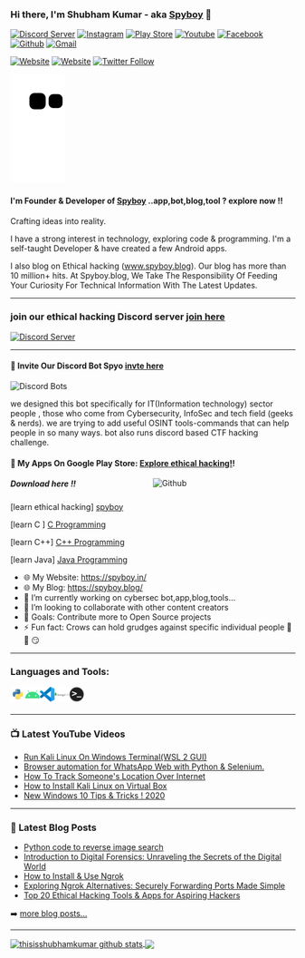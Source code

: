 ### Hi there, I'm Shubham Kumar - aka [Spyboy][website] 👋

[![Discord Server](https://discord.com/api/guilds/726495265330298973/embed.png)](https://discord.gg/ZChEmMwE8d)
[![Instagram](https://img.shields.io/badge/-Instagram-c13584?style=flat&labelColor=c13584&logo=instagram&logoColor=white)](https://www.instagram.com/iamshubhamkumar__/)
[![Play Store](https://img.shields.io/badge/-PlayStore-black?style=flat&labelColor=black&logo=android&logoColor=green)](https://play.google.com/store/apps/details?id=info.shubham.pcassistant)
[![Youtube](https://img.shields.io/badge/-Youtube-FF0000?style=flat&logo=Youtube&logoColor=white)](https://www.youtube.com/channel/UCEhncXKkZ2mFOcP-HOrL_KQ?view_as=subscriber)
[![Facebook](https://img.shields.io/badge/-Facebook-3b5998?style=flat&labelColor=3b5998&logo=Facebook&logoColor=white)](https://www.facebook.com/groups/Spyboyblog)
[![Github](https://img.shields.io/badge/-Github-000?style=flat&logo=Github&logoColor=white)](https://thisisshubhamkumar.github.io/)
[![Gmail](https://img.shields.io/badge/-Gmail-BB001B?style=flat&logo=Gmail&logoColor=white)](mailto:itisshubhamkumar@gmail.com)
&nbsp;

[![Website](https://img.shields.io/badge/website-spyboy.in-<COLOR>)](https://spyboy.in/)
[![Website](https://img.shields.io/badge/Blog-spyboy.blog-<COLOR>)](https://spyboy.blog/)
[![Twitter Follow](https://img.shields.io/twitter/follow/shubhamkumar__?color=1DA1F2&logo=twitter&style=for-the-badge)](https://twitter.com/intent/follow?original_referer=https%3A%2F%2Fgithub.com%2FcodeSTACKr&screen_name=shubhamkumar__)

![Snake animation](https://github.com/rafaballerini/rafaballerini/blob/output/github-contribution-grid-snake.svg)

#### I'm Founder & Developer of [Spyboy](https://spyboy.in/) ..app,bot,blog,tool ? explore now !!

Crafting ideas into reality.

I have a strong interest in technology, exploring code & programming. I'm a self-taught Developer & have created a few Android apps.

I also blog on Ethical hacking (www.spyboy.blog). Our blog has more than 10 million+ hits. At Spyboy.blog, We Take The Responsibility Of Feeding Your Curiosity For Technical Information With The Latest Updates.

---

### join our ethical hacking Discord server [join here](https://discord.gg/ZChEmMwE8d)
[![Discord Server](https://discord.com/api/guilds/726495265330298973/embed.png)](https://discord.gg/ZChEmMwE8d)

---

#### 🤖 Invite Our Discord Bot Spyo [invte here](https://top.gg/bot/877644741339144244)

![Discord Bots](https://top.gg/api/widget/877644741339144244.svg)

we designed this bot specifically for IT(Information technology) sector people , those who come from Cybersecurity, InfoSec and tech field (geeks & nerds). we are trying to add useful OSINT tools-commands that can help people in so many ways. bot also runs discord based CTF hacking challenge.

#### 🔭 My Apps On Google Play Store: [Explore ethical hacking!][MyApps]!
<img width="50%" align="right" alt="Github" src="https://raw.githubusercontent.com/onimur/.github/master/.resources/git-header.svg" />

##### Download here !!
[learn ethical hacking] [spyboy]

[learn C ] [C Programming]

[learn C++] [C++ Programming]

[learn Java] [Java Programming]

- 🌐 My Website: https://spyboy.in/
- 🌐 My Blog: https://spyboy.blog/
- 🤖 I’m currently working on cybersec bot,app,blog,tools...
- 👀 I’m looking to collaborate with other content creators
- 🥅 Goals: Contribute more to Open Source projects
- ⚡ Fun fact: Crows can hold grudges against specific individual people 🐧 🤫 😏 

---

### Languages and Tools:

<img align="left" alt="Python" width="26px" src="https://raw.githubusercontent.com/github/explore/80688e429a7d4ef2fca1e82350fe8e3517d3494d/topics/python/python.png" />
<img align="left" alt="Android" width="26px" src="https://raw.githubusercontent.com/github/explore/80688e429a7d4ef2fca1e82350fe8e3517d3494d/topics/android/android.png" />
<img align="left" alt="Visual Studio Code" width="26px" src="https://raw.githubusercontent.com/github/explore/80688e429a7d4ef2fca1e82350fe8e3517d3494d/topics/visual-studio-code/visual-studio-code.png" />
<img align="left" alt="MongoDB" width="26px" src="https://raw.githubusercontent.com/github/explore/80688e429a7d4ef2fca1e82350fe8e3517d3494d/topics/mongodb/mongodb.png" />
<img align="left" alt="Terminal" width="26px" src="https://raw.githubusercontent.com/github/explore/80688e429a7d4ef2fca1e82350fe8e3517d3494d/topics/terminal/terminal.png" />
<br />
<br />

---

### 📺 Latest YouTube Videos

<!-- YOUTUBE:START -->
- [Run Kali Linux On Windows Terminal&lpar;WSL 2 GUI&rpar;](https://www.youtube.com/watch?v=G-gloEc-vLI)
- [Browser automation for WhatsApp Web with Python &amp; Selenium.](https://www.youtube.com/watch?v=lrztYdJZnnA)
- [How To Track Someone&#39;s Location Over Internet](https://www.youtube.com/watch?v=TzkL7PI9D8s)
- [How to Install Kali Linux on Virtual Box](https://www.youtube.com/watch?v=LwWlrbnLQIk)
- [New Windows 10 Tips &amp; Tricks ! 2020](https://www.youtube.com/watch?v=Y-r83mPIg-c)
<!-- YOUTUBE:END -->


---

### 📕 Latest Blog Posts

<!-- BLOG-POST-LIST:START -->
- [Python code to reverse image search](https://spyboy.blog/2023/07/30/python-code-to-reverse-image-search/)
- [Introduction to Digital Forensics: Unraveling the Secrets of the Digital World](https://spyboy.blog/2023/07/29/introduction-to-digital-forensics-unraveling-the-secrets-of-the-digital-world/)
- [How to Install &amp; Use Ngrok](https://spyboy.blog/2023/07/28/how-to-install-use-ngrok/)
- [Exploring Ngrok Alternatives: Securely Forwarding Ports Made Simple](https://spyboy.blog/2023/07/27/exploring-ngrok-alternatives-securely-forwarding-ports-made-simple/)
- [Top 20 Ethical Hacking Tools &amp; Apps for Aspiring Hackers](https://spyboy.blog/2023/07/26/top-20-ethical-hacking-tools-apps-for-aspiring-hackers/)
<!-- BLOG-POST-LIST:END -->

➡️ [more blog posts...](https://spyboy.blog/)

---

<a href="https://spyboy.blog/">
  <img align="center" src="https://github-readme-stats.anuraghazra1.vercel.app/api?username=thisisshubhamkumar&show_icons=true&include_all_commits=true&theme=material-palenight" alt="thisisshubhamkumar github stats" />
</a>
<a href="https://spyboy.blog/">
  <!-- Change the `github-readme-stats.anuraghazra1.vercel.app` to `github-readme-stats.vercel.app`  -->
  <img align="center" src="https://github-readme-stats.anuraghazra1.vercel.app/api/top-langs/?username=thisisshubhamkumar&layout=compact&theme=material-palenight" />
</a>

[Discord]: https://discord.gg/ZChEmMwE8d
[website]: https://spyboy.blog/
[twitter]: https://twitter.com/shubhamkumar__
[youtube]: https://www.youtube.com/channel/UCEhncXKkZ2mFOcP-HOrL_KQ?view_as=subscriber
[instagram]: https://www.instagram.com/iamshubhamkumar__/
[linkedin]: https://www.linkedin.com/in/iamshubhamkumar/
[facebook]: https://www.facebook.com/groups/Spyboyblog
[MyApps]: https://play.google.com/store/apps/dev?id=6188034454598466210
[spyboy]: https://play.google.com/store/apps/dev?id=6188034454598466210
[C Programming]: https://play.google.com/store/apps/details?id=com.spyboy.cprogramming&pcampaignid=MKT-Other-global-all-co-prtnr-py-PartBadge-Mar2515-1
[C++ Programming]: https://play.google.com/store/apps/details?id=com.spyboy.cplusplusprogramming&pcampaignid=MKT-Other-global-all-co-prtnr-py-PartBadge-Mar2515-1
[Java Programming]: https://play.google.com/store/apps/details?id=com.spyboy.javaprogramming&pcampaignid=MKT-Other-global-all-co-prtnr-py-PartBadge-Mar2515-1
